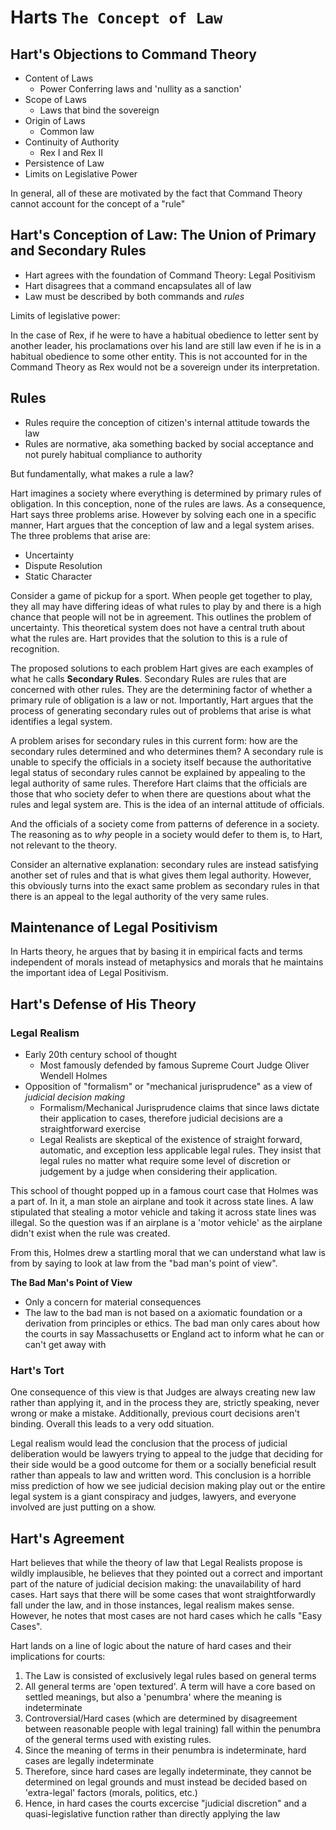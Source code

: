 # Harts `The Concept of Law`

## Hart's Objections to Command Theory

- Content of Laws
    - Power Conferring laws and 'nullity as a sanction'
- Scope of Laws
    - Laws that bind the sovereign
- Origin of Laws
    - Common law
- Continuity of Authority
    - Rex I and Rex II
- Persistence of Law
- Limits on Legislative Power

In general, all of these are motivated by the fact that Command Theory cannot account for the concept of a "rule"

## Hart's Conception of Law: The Union of Primary and Secondary Rules

- Hart agrees with the foundation of Command Theory: Legal Positivism
- Hart disagrees that a command encapsulates all of law
- Law must be described by both commands and *rules*

Limits of legislative power:

In the case of Rex, if he were to have a habitual obedience to letter sent by another leader, his proclamations over his land are still law even if he is in a habitual obedience to some other entity. This is not accounted for in the Command Theory as Rex would not be a sovereign under its interpretation.

## Rules

- Rules require the conception of citizen's internal attitude towards the law
- Rules are normative, aka something backed by social acceptance and not purely habitual compliance to authority

But fundamentally, what makes a rule a law?

Hart imagines a society where everything is determined by primary rules of obligation. In this conception, none of the rules are laws. As a consequence, Hart says three problems arise. However by solving each one in a specific manner, Hart argues that the conception of law and a legal system arises. The three problems that arise are:

- Uncertainty
- Dispute Resolution
- Static Character

Consider a game of pickup for a sport. When people get together to play, they all may have differing ideas of what rules to play by and there is a high chance that people will not be in agreement. This outlines the problem of uncertainty. This theoretical system does not have a central truth about what the rules are. Hart provides that the solution to this is a rule of recognition. 

<!-- Finish this set of problems -->

The proposed solutions to each problem Hart gives are each examples of what he calls **Secondary Rules**. Secondary Rules are rules that are concerned with other rules. They are the determining factor of whether a primary rule of obligation is a law or not. Importantly, Hart argues that the process of generating secondary rules out of problems that arise is what identifies a legal system.

A problem arises for secondary rules in this current form: how are the secondary rules determined and who determines them? A secondary rule is unable to specify the officials in a society itself because the authoritative legal status of secondary rules cannot be explained by appealing to the legal authority of same rules. Therefore Hart claims that the officials are those that who society defer to when there are questions about what the rules and legal system are. This is the idea of an internal attitude of officials. 

And the officials of a society come from patterns of deference in a society. The reasoning as to *why* people in a society would defer to them is, to Hart, not relevant to the theory.

Consider an alternative explanation: secondary rules are instead satisfying another set of rules and that is what gives them legal authority. However, this obviously turns into the exact same problem as secondary rules in that there is an appeal to the legal authority of the very same rules.

## Maintenance of Legal Positivism

In Harts theory, he argues that by basing it in empirical facts and terms independent of morals instead of metaphysics and morals that he maintains the important idea of Legal Positivism.

## Hart's Defense of His Theory

### Legal Realism

- Early 20th century school of thought
    - Most famously defended by famous Supreme Court Judge Oliver Wendell Holmes
- Opposition of "formalism" or "mechanical jurisprudence" as a view of *judicial decision making*
    - Formalism/Mechanical Jurisprudence claims that since laws dictate their application to cases, therefore judicial decisions are a straightforward exercise
    - Legal Realists are skeptical of the existence of straight forward, automatic, and exception less applicable legal rules. They insist that legal rules no matter what require some level of discretion or judgement by a judge when considering their application.

This school of thought popped up in a famous court case that Holmes was a part of. In it, a man stole an airplane and took it across state lines. A law stipulated that stealing a motor vehicle and taking it across state lines was illegal. So the question was if an airplane is a 'motor vehicle' as the airplane didn't exist when the rule was created.

From this, Holmes drew a startling moral that we can understand what law is from by saying to look at law from the "bad man's point of view".

**The Bad Man's Point of View**
- Only a concern for material consequences
- The law to the bad man is not based on a axiomatic foundation or a derivation from principles or ethics. The bad man only cares about how the courts in say Massachusetts or England act to inform what he can or can't get away with

### Hart's Tort

One consequence of this view is that Judges are always creating new law rather than applying it, and in the process they are, strictly speaking, never wrong or make a mistake. Additionally, previous court decisions aren't binding. Overall this leads to a very odd situation.

Legal realism would lead the conclusion that the process of judicial deliberation would be lawyers trying to appeal to the judge that deciding for their side would be a good outcome for them or a socially beneficial result rather than appeals to law and written word. This conclusion is a horrible miss prediction of how we see judicial decision making play out or the entire legal system is a giant conspiracy and judges, lawyers, and everyone involved are just putting on a show.

## Hart's Agreement

Hart believes that while the theory of law that Legal Realists propose is wildly implausible, he believes that they pointed out a correct and important part of the nature of judicial decision making: the unavailability of hard cases. Hart says that there will be some cases that wont straightforwardly fall under the law, and in those instances, legal realism makes sense. However, he notes that most cases are not hard cases which he calls "Easy Cases".

Hart lands on a line of logic about the nature of hard cases and their implications for courts:

1. The Law is consisted of exclusively legal rules based on general terms
2. All general terms are 'open textured'. A term will have a core based on settled meanings, but also a 'penumbra' where the meaning is indeterminate 
3. Controversial/Hard cases (which are determined by disagreement between reasonable people with legal training) fall within the penumbra of the general terms used with existing rules.
4. Since the meaning of terms in their penumbra is indeterminate, hard cases are legally indeterminate
5. Therefore, since hard cases are legally indeterminate, they cannot be determined on legal grounds and must instead be decided based on 'extra-legal' factors (morals, politics, etc.)
6. Hence, in hard cases the courts excercise "judicial discretion" and a quasi-legislative function rather than directly applying the law

